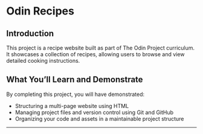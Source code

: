 # Odin Recipes

## Introduction

This project is a recipe website built as part of The Odin Project curriculum. It showcases a collection of recipes, allowing users to browse and view detailed cooking instructions.

## What You’ll Learn and Demonstrate

By completing this project, you will have demonstrated:

- Structuring a multi-page website using HTML
- Managing project files and version control using Git and GitHub
- Organizing your code and assets in a maintainable project structure

---




